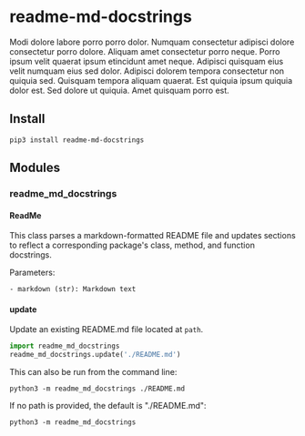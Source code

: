 # readme-md-docstrings

Modi dolore labore porro porro dolor. Numquam consectetur adipisci dolore consectetur porro dolore. Aliquam amet 
consectetur porro neque. Porro ipsum velit quaerat ipsum etincidunt amet neque. Adipisci quisquam eius velit numquam 
eius sed dolor. Adipisci dolorem tempora consectetur non quiquia sed. Quisquam tempora aliquam quaerat. Est quiquia 
ipsum quiquia dolor est. Sed dolore ut quiquia. Amet quisquam porro est.


## Install

```shell script
pip3 install readme-md-docstrings
```

## Modules

### readme_md_docstrings

#### ReadMe

This class parses a markdown-formatted README file and updates sections
to reflect a corresponding package's class, method, and function
docstrings.

Parameters:

    - markdown (str): Markdown text

#### update

Update an existing README.md file located at `path`.

```python
import readme_md_docstrings
readme_md_docstrings.update('./README.md')
```

This can also be run from the command line:
```shell script
python3 -m readme_md_docstrings ./README.md
```

If no path is provided, the default is "./README.md":
```shell script
python3 -m readme_md_docstrings
```
